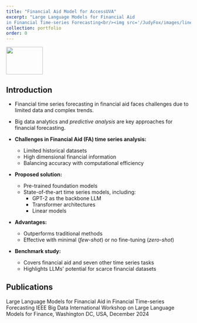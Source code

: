 ```yaml
---
title: "Financial Aid Model for AccessUVA"
excerpt: "Large Language Models for Financial Aid
in Financial Time-series Forecasting<br/><img src='/JudyFox/images/line.png' width='100' height='75'>"
collection: portfolio
order: 0
---
```


<img src='/JudyFox/images/line.png' width='100' height='75'>

## Introduction

- Financial time series forecasting in financial aid faces challenges due to limited data and complex trends.

- Big data analytics and *predictive analysis* are key approaches for financial forecasting.

- **Challenges in Financial Aid (FA) time series analysis:**
  - Limited historical datasets
  - High dimensional financial information
  - Balancing accuracy with computational efficiency

- **Proposed solution:**
  - Pre-trained foundation models
  - State-of-the-art time series models, including:
    - GPT-2 as the backbone LLM
    - Transformer architectures
    - Linear models

- **Advantages:**
  - Outperforms traditional methods
  - Effective with minimal (*few-shot*) or no fine-tuning (*zero-shot*)

- **Benchmark study:**
  - Covers financial aid and seven other time series tasks
  - Highlights LLMs' potential for scarce financial datasets


## Publications
Large Language Models for Financial Aid in Financial Time-series Forecasting
IEEE Big Data International Workshop on Large Language Models for Finance, Washington DC, USA, December 2024


